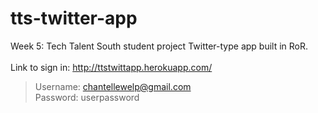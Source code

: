# tts-twitter-app

Week 5: Tech Talent South student project Twitter-type app built in RoR. 
<br>
<br>
Link to sign in: http://ttstwittapp.herokuapp.com/

>Username: chantellewelp@gmail.com <br>
>Password: userpassword